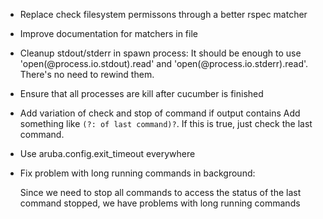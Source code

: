 * Replace check filesystem permissons through a better rspec matcher
* Improve documentation for matchers in file
* Cleanup stdout/stderr in spawn process:
    It should be enough to use 'open(@process.io.stdout).read' and 'open(@process.io.stderr).read'. There's no need to rewind them.
* Ensure that all processes are kill after cucumber is finished
* Add variation of check and stop of command if output contains
    Add something like `(?: of last command)?`. If this is true, just check the last command.
* Use aruba.config.exit_timeout everywhere
* Fix problem with long running commands in background:

  Since we need to stop all commands to access the status of the last command
  stopped, we have problems with long running commands

